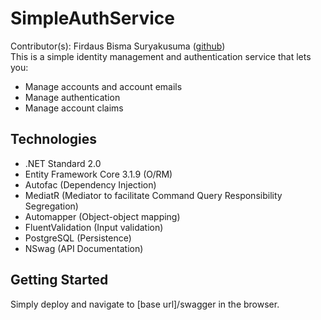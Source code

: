 # SimpleAuthService
Contributor(s): Firdaus Bisma Suryakusuma ([github](https://github.com/gldnpz17))  
This is a simple identity management and authentication service that lets you:
* Manage accounts and account emails
* Manage authentication
* Manage account claims

## Technologies
* .NET Standard 2.0
* Entity Framework Core 3.1.9 (O/RM)
* Autofac (Dependency Injection)
* MediatR (Mediator to facilitate Command Query Responsibility Segregation)
* Automapper (Object-object mapping)
* FluentValidation (Input validation)
* PostgreSQL (Persistence)
* NSwag (API Documentation)

## Getting Started
Simply deploy and navigate to [base url]/swagger in the browser.
